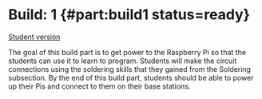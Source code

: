# Build: 1 {#part:build1 status=ready}

[Student version](+duckiesky_high_school_student#build1)

The goal of this build part is to get power to the Raspberry Pi so that the students can use it to learn to program. Students will make the circuit connections using the soldering skills that they gained from the Soldering subsection. By the end of this build part, students should be able to power up their Pis and connect to them on their base stations.

